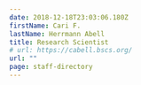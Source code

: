 ```yaml
---
date: 2018-12-18T23:03:06.180Z
firstName: Cari F.
lastName: Herrmann Abell
title: Research Scientist
# url: https://cabell.bscs.org/
url: ""
page: staff-directory
---
```

